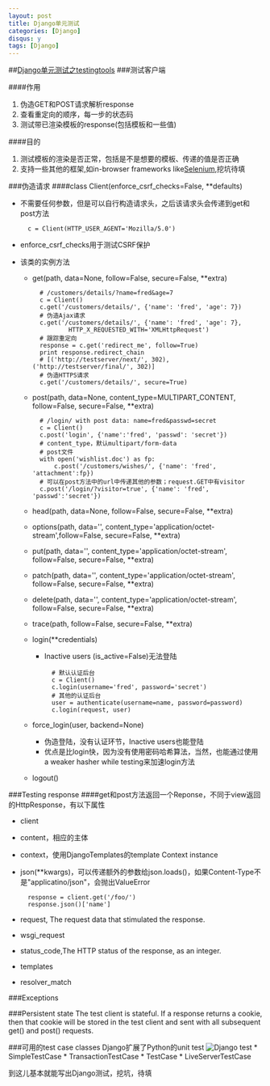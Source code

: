 ```yaml
---
layout: post
title: Django单元测试
categories: [Django]
disqus: y
tags: [Django]
---
```


##[Django单元测试之testingtools](https://docs.djangoproject.com/en/1.9/topics/testing/tools/)
###测试客户端

####作用
1. 伪造GET和POST请求解析response
2. 查看重定向的顺序，每一步的状态码
3. 测试带已渲染模板的response(包括模板和一些值)

####目的
1. 测试模板的渲染是否正常，包括是不是想要的模板、传递的值是否正确
2. 支持一些其他的框架,如in-browser frameworks like[Selenium](http://docs.seleniumhq.org/),挖坑待填


###伪造请求
####class Client(enforce_csrf_checks=False, **defaults)
* 不需要任何参数，但是可以自行构造请求头，之后该请求头会传递到get和post方法

		c = Client(HTTP_USER_AGENT='Mozilla/5.0')

* enforce_csrf_checks用于测试CSRF保护
* 该类的实例方法
	* get(path, data=None, follow=False, secure=False, **extra)

			# /customers/details/?name=fred&age=7
			c = Client()
			c.get('/customers/details/', {'name': 'fred', 'age': 7})
            # 伪造Ajax请求
			c.get('/customers/details/', {'name': 'fred', 'age': 7},
					HTTP_X_REQUESTED_WITH='XMLHttpRequest')
			# 跟踪重定向
			response = c.get('redirect_me', follow=True)
			print response.redirect_chain
			# [('http://testserver/next/', 302),('http://testserver/final/', 302)]
			# 伪造HTTPS请求
			c.get('/customers/details/', secure=True)
	* post(path, data=None, content_type=MULTIPART_CONTENT, follow=False, secure=False, **extra)
			
			# /login/ with post data: name=fred&passwd=secret
			c = Client()
			c.post('login', {'name':'fred', 'passwd': 'secret'})
			# content_type，默认multipart/form-data
			# post文件
			with open('wishlist.doc') as fp:
				c.post('/customers/wishes/', {'name': 'fred', 'attachment':fp})
			# 可以在post方法中的url中传递其他的参数；request.GET中有visitor
			c.post('/login/?visitor=true', {'name': 'fred', 'passwd':'secret'})

	* head(path, data=None, follow=False, secure=False, **extra)
	* options(path, data='', content_type='application/octet-stream',follow=False, secure=False, **extra)
	* put(path, data='', content_type='application/octet-stream', follow=False, secure=False, **extra)
	* patch(path, data='', content_type='application/octet-stream', follow=False, secure=False, **extra)
	* delete(path, data='', content_type='application/octet-stream', follow=False, secure=False, **extra)
	* trace(path, follow=False, secure=False, **extra)
	* login(\**credentials)
		* Inactive users (is_active=False)无法登陆

				# 默认认证后台					
				c = Client()
				c.login(username='fred', password='secret')
				# 其他的认证后台
				user = authenticate(username=name, password=password)
				c.login(request, user)

	* force_login(user, backend=None)
		* 伪造登陆，没有认证环节，Inactive users也能登陆
		* 优点是比login快，因为没有使用密码哈希算法，当然，也能通过使用 a weaker hasher while testing来加速login方法
	* logout()
		
###Testing response
####get和post方法返回一个Reponse，不同于view返回的HttpResponse，有以下属性
* client
* content，相应的主体
* context，使用DjangoTemplates的template Context instance
* json(\**kwargs)，可以传递额外的参数给json.loads()，如果Content-Type不是"applicatino/json"，会抛出ValueError

		response = client.get('/foo/')
		response.json()['name']

		
* request, The request data that stimulated the response.
* wsgi_request
* status_code,The HTTP status of the response, as an integer.
* templates
* resolver_match

###Exceptions

###Persistent state
The test client is stateful. If a response returns a cookie, then that cookie will be stored in the test client and sent with all subsequent get() and post() requests.

###可用的test case classes
Django扩展了Python的unit test
![Django test](django_unittest_classes_hierarchy.svg)
	* SimpleTestCase
	* TransactionTestCase
	* TestCase
	* LiveServerTestCase

到这儿基本就能写出Django测试，挖坑，待填

